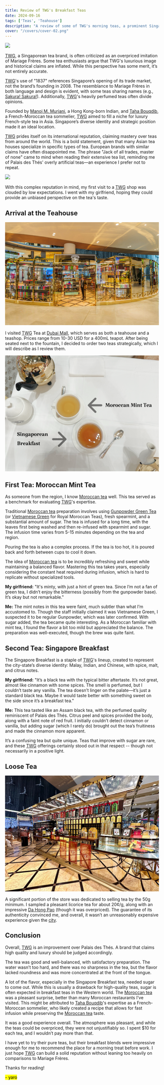 ```yaml
---
title: Review of TWG's Breakfast Teas  
date: 2024-09-16  
tags: ['Teas', 'Teahouse']  
description: "A review of some of TWG's morning teas, a prominent Singaporean tea brand."
cover: "/covers/cover-02.png"
---
```


![](image-69.png)

[TWG](https://twgtea.com), a Singaporean tea brand, is often criticized as an overpriced imitation of Mariage Frères. Some tea enthusiasts argue that TWG's luxurious image and historical claims are inflated. While this perspective has some merit, it’s not entirely accurate.

[TWG](https://twgtea.com)'s use of "1837" references Singapore’s opening of its trade market, not the brand’s founding in 2008. The resemblance to Mariage Frères in both language and design is evident, with some teas sharing names (e.g., [Sakura! Sakura!](https://www.reddit.com/r/tea/comments/1bzsg3x/whos_copying_who_now/)). Additionally, [TWG](https://twgtea.com)'s heavily perfumed teas often divide opinions.

Founded by [Manoj M. Murjani](https://www.linkedin.com/in/manoj-m-murjani-5010b098?originalSubdomain=sg), a Hong Kong-born Indian, and [Taha Bouqdib](https://www.linkedin.com/in/taha-bouqdib-a60856a/), a French-Moroccan tea sommelier, [TWG](https://twgtea.com) aimed to fill a niche for luxury French-style tea in Asia. Singapore’s diverse identity and strategic position made it an ideal location.

[TWG](https://twgtea.com) prides itself on its international reputation, claiming mastery over teas from around the world. This is a bold statement, given that many Asian tea houses specialize in specific types of tea. European brands with similar claims have often disappointed me. The phrase "Jack of all trades, master of none" came to mind when reading their extensive tea list, reminding me of Palais des Thés' overly artificial teas—an experience I prefer not to repeat.

![](image-72.png)

With this complex reputation in mind, my first visit to a [TWG](https://twgtea.com) shop was clouded by low expectations. I went with my girlfriend, hoping they could provide an unbiased perspective on the tea's taste.

## Arrival at the Teahouse

![](image-71.png)

I visited [TWG](https://twgtea.com) Tea at [Dubai Mall](https://en.wikipedia.org/wiki/Dubai_Mall), which serves as both a teahouse and a teashop. Prices range from 10-30 USD for a 400mL teapot. After being seated next to the fountain, I decided to order two teas strategically, which I will describe as I review them.

![](image-70.png)

## First Tea: Moroccan Mint Tea

As someone from the region, I know [Moroccan tea](https://blog.theteakitchen.com/tea-history-culture/the-history-of-moroccan-tea/) well. This tea served as a benchmark for evaluating [TWG](https://twgtea.com)'s expertise.

Traditional [Moroccan tea](https://blog.theteakitchen.com/tea-history-culture/the-history-of-moroccan-tea/) preparation involves using [Gunpowder Green Tea](https://en.wikipedia.org/wiki/Gunpowder_tea) (or [Vietnamese Green](https://en.wikipedia.org/wiki/Vietnamese_tea) for Royal Moroccan Teas), fresh spearmint, and a substantial amount of sugar. The tea is infused for a long time, with the leaves first being washed and then re-infused with spearmint and sugar. The infusion time varies from 5-15 minutes depending on the tea and region.

Pouring the tea is also a complex process. If the tea is too hot, it is poured back and forth between cups to cool it down.

The idea of [Moroccan tea](https://blog.theteakitchen.com/tea-history-culture/the-history-of-moroccan-tea/) is to be incredibly refreshing and sweet while maintaining a balanced flavor. Mastering this tea takes years, especially considering the constant heat required during infusion, which is hard to replicate without specialized tools.

**My girlfriend:** "It's minty, with just a hint of green tea. Since I’m not a fan of green tea, I didn’t enjoy the bitterness (possibly from the gunpowder base). It’s okay but not remarkable."

**Me:** The mint notes in this tea were faint, much subtler than what I’m accustomed to. Though the staff initially claimed it was Vietnamese Green, I suspected it to be regular Gunpowder, which was later confirmed. With sugar added, the tea became quite interesting. As a Moroccan familiar with mint tea, I found the flavor a bit too mild but appreciated the balance. The preparation was well-executed, though the brew was quite faint.

## Second Tea: Singapore Breakfast

The Singapore Breakfast is a staple of [TWG](https://twgtea.com)'s lineup, created to represent the city-state’s diverse identity: Malay, Indian, and Chinese, with spice, malt, and citrus notes.

**My girlfriend:** "It’s a black tea with the typical bitter aftertaste. It’s not great, almost like cinnamon with some spices. The smell is perfumed, but I couldn’t taste any vanilla. The tea doesn’t linger on the palate—it’s just a standard black tea. Maybe it would taste better with something sweet on the side since it’s a breakfast tea."

**Me:** This tea tasted like an Assam black tea, with the perfumed quality reminiscent of Palais des Thés. Citrus peel and spices provided the body, along with a faint note of red fruit. I initially couldn’t detect cinnamon or vanilla, but adding sugar (which I rarely do) brought out the tea’s fruitiness and made the cinnamon more apparent.

It’s a confusing tea but quite unique. Teas that improve with sugar are rare, and these [TWG](https://twgtea.com) offerings certainly stood out in that respect -- though not necessarily in a positive light.

## Loose Tea

![](1695612756_9f29504ca5bce12a3940.jpg)

A significant portion of the store was dedicated to selling tea by the 50g minimum. I sampled a pleasant licorice tea for about 20¢/g, along with an impressive [Da Hong Pao](https://en.wikipedia.org/wiki/Da_Hong_Pao) (though it was overpriced). The guarantee of its authenticity convinced me, and overall, it wasn’t an unreasonably expensive experience given the [city](https://en.wikipedia.org/wiki/Dubai).

## Conclusion

Overall, [TWG](https://twgtea.com) is an improvement over Palais des Thés. A brand that claims high quality and luxury should be judged accordingly.

The tea was good and well-balanced, with satisfactory preparation. The water wasn’t too hard, and there was no sharpness in the tea, but the flavor lacked roundness and was more concentrated at the front of the tongue.

A lot of the flavor, especially in the Singapore Breakfast tea, needed sugar to come out. While this is usually a drawback for high-quality teas, sugar is often expected in breakfast teas in the Western world. The [Moroccan tea](https://blog.theteakitchen.com/tea-history-culture/the-history-of-moroccan-tea/) was a pleasant surprise, better than many Moroccan restaurants I’ve visited. This might be attributed to [Taha Bouqdib](https://www.linkedin.com/in/taha-bouqdib-a60856a/)'s expertise as a French-Moroccan sommelier, who likely created a recipe that allows for fast infusion while preserving the [Moroccan tea](https://blog.theteakitchen.com/tea-history-culture/the-history-of-moroccan-tea/) taste.

It was a good experience overall. The atmosphere was pleasant, and while the teas could be overpriced, they were not unjustifiably so. I spent $10 for each tea, and I wouldn’t pay more than that.

I have yet to try their pure teas, but their breakfast blends were impressive enough for me to recommend the place for a morning treat before work. I just hope [TWG](https://twgtea.com) can build a solid reputation without leaning too heavily on comparisons to Mariage Frères.

Thanks for reading!

<mark>- yaro</mark>
